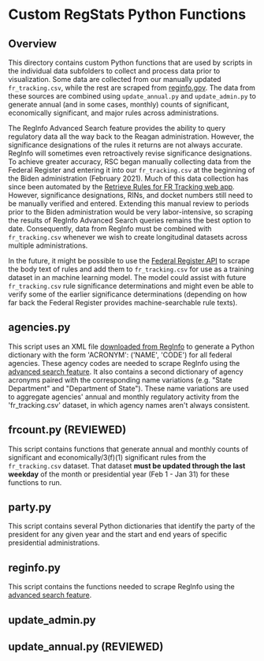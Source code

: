 # Custom RegStats Python Functions

## Overview
This directory contains custom Python functions that are used by scripts in the individual data subfolders to collect and process data prior to visualization. Some data are collected from our manually updated `fr_tracking.csv`, while the rest are scraped from [reginfo.gov](https://www.reginfo.gov/). The data from these sources are combined using `update_annual.py` and `update_admin.py` to generate annual (and in some cases, monthly) counts of significant, economically significant, and major rules across administrations. 

The RegInfo Advanced Search feature provides the ability to query regulatory data all the way back to the Reagan administration. However, the significance designations of the rules it returns are not always accurate. RegInfo will sometimes even retroactively revise significance designations. To achieve greater accuracy, RSC began manually collecting data from the Federal Register and entering it into our `fr_tracking.csv` at the beginning of the Biden administration (February 2021). Much of this data collection has since been automated by the [Retrieve Rules for FR Tracking web app](https://regulatorystudies.shinyapps.io/fr-tracking/). However, significance designations, RINs, and docket numbers still need to be manually verified and entered. Extending this manual review to periods prior to the Biden administration would be very labor-intensive, so scraping the results of RegInfo Advanced Search queries remains the best option to date. Consequently, data from RegInfo must be combined with `fr_tracking.csv` whenever we wish to create longitudinal datasets across multiple administrations. 

In the future, it might be possible to use the [Federal Register API](https://www.federalregister.gov/reader-aids/developer-resources/rest-api) to scrape the body text of rules and add them to `fr_tracking.csv` for use as a training dataset in an machine learning model. The model could assist with future `fr_tracking.csv` rule significance determinations and might even be able to verify some of the earlier significance determinations (depending on how far back the Federal Register provides machine-searchable rule texts).

## agencies.py
This script uses an XML file [downloaded from RegInfo](https://www.reginfo.gov/public/do/XMLReportList#:~:text=Agency%20Reference%20Information) to generate a Python dictionary with the form 'ACRONYM': ('NAME', 'CODE') for all federal agencies. These agency codes are needed to scrape RegInfo using the [advanced search feature](https://www.reginfo.gov/public/do/eoAdvancedSearchMain). It also contains a second dictionary of agency acronyms paired with the corresponding name variations (e.g. "State Department" and "Department of State"). These name variations are used to aggregate agencies' annual and monthly regulatory activity from the 'fr_tracking.csv' dataset, in which agency names aren't always consistent.

## frcount.py (REVIEWED)
This script contains functions that generate annual and monthly counts of significant and economically/3(f)(1) significant rules from the `fr_tracking.csv` dataset. That dataset **must be updated through the last weekday** of the month or presidential year (Feb 1 - Jan 31) for these functions to run. 

## party.py
This script contains several Python dictionaries that identify the party of the president for any given year and the start and end years of specific presidential administrations. 

## reginfo.py
This script contains the functions needed to scrape RegInfo using the [advanced search feature](https://www.reginfo.gov/public/do/eoAdvancedSearchMain).

## update_admin.py

## update_annual.py (REVIEWED)

